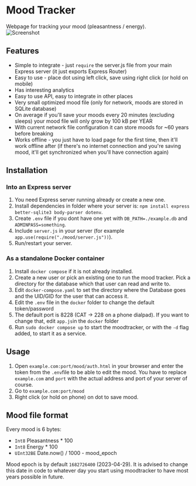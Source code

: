 # Mood Tracker
Webpage for tracking your mood (pleasantness / energy).  
![Screenshot](https://lune.dimden.dev/91444b3511.png)  
  
## Features
- Simple to integrate - just `require` the server.js file from your main Express server (it just exports Express Router)
- Easy to use - place dot using left click, save using right click (or hold on mobile)
- Has interesting analytics
- Easy to use API, easy to integrate in other places
- Very small optimized mood file (only for network, moods are stored in SQLite database)
- On average if you'll save your moods every 20 minutes (excluding sleeps) your mood file will only grow by 100 kB per YEAR
- With current network file configuration it can store moods for ~60 years before breaking
- Works offline - you just have to load page for the first time, then it'll work offline after (if there's no internet connection and you're saving mood, it'll get synchronized when you'll have connection again)
  
## Installation
### Into an Express server
1. You need Express server running already or create a new one.  
2. Install dependencies in folder where your server is: `npm install express better-sqlite3 body-parser dotenv`.
3. Create `.env` file if you dont have one yet with `DB_PATH=./example.db` and `ADMINPASS=something`.
4. Include `server.js` in your server (for example `app.use(require("./mood/server.js"))`).
5. Run/restart your server.
### As a standalone Docker container
1. Install `docker compose` if it is not already installed.
2. Create a new user or pick an existing one to run the mood tracker. Pick a directory for the database which that user can read and write to.
3. Edit `docker-compose.yaml` to set the directory where the Database goes and the UID/GID for the user that can access it.
4. Edit the `.env` file in the `docker` folder to change the default token/password
5. The default port is 8228 (CAT -> 228 on a phone dialpad). If you want to change that, edit `app.js`in the `docker` folder
6. Run `sudo docker compose up` to start the moodtracker, or with the `-d` flag added, to start it as a service.

## Usage
1. Open `example.com:port/mood/auth.html` in your browser and enter the token from the `.env`file to be able to edit the mood.
   You have to replace `example.com` and `port` with the actual address and port of your server of course.
2. Go to `example.com:port/mood`
3. Right click (or hold on phone) on dot to save mood.
  
## Mood file format
Every mood is 6 bytes:
- `Int8` Pleasantness * 100
- `Int8` Energy * 100
- `UInt32BE` Date.now() / 1000 - mood_epoch
  
Mood epoch is by default `1682726400` (2023-04-29). It is advised to change this date in code to whatever day you start using moodtracker to have most years possible in future.  
